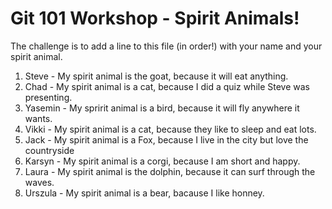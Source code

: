 # Git 101 Workshop - Spirit Animals!

The challenge is to add a line to this file (in order!) with your name and your spirit animal.

1. Steve  - My  spirit animal is the goat, because it will eat anything.
2. Chad - My spirit animal is a cat, because I did a quiz while Steve was presenting.
4. Yasemin - My spririt animal is a bird, because it will fly anywhere it wants.
5. Vikki - My spirit animal is a cat, because they like to sleep and eat lots.
7. Jack - My spirit animal is a Fox, because I live in the city but love the countryside 
8. Karsyn - My spirit animal is a corgi, because I am short and happy.
9. Laura - My spirit animal is the dolphin, because it can surf through the waves.
10. Urszula - My spirit animal is a bear, bacause I like honney.